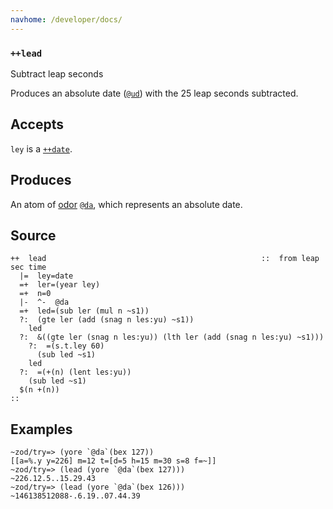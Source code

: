 ```yaml
---
navhome: /developer/docs/
---
```



### `++lead`

Subtract leap seconds

Produces an absolute date ([`@ud`]()) with the 25 leap seconds
subtracted.

Accepts
-------

`ley` is a [`++date`]().

Produces
--------

An atom of [odor]() [`@da`](), which represents an absolute date.

Source
------

    ++  lead                                                ::  from leap sec time
      |=  ley=date
      =+  ler=(year ley)
      =+  n=0
      |-  ^-  @da
      =+  led=(sub ler (mul n ~s1))
      ?:  (gte ler (add (snag n les:yu) ~s1))
        led
      ?:  &((gte ler (snag n les:yu)) (lth ler (add (snag n les:yu) ~s1)))
        ?:  =(s.t.ley 60)
          (sub led ~s1)
        led
      ?:  =(+(n) (lent les:yu))
        (sub led ~s1)
      $(n +(n))
    ::

Examples
--------

    ~zod/try=> (yore `@da`(bex 127))
    [[a=%.y y=226] m=12 t=[d=5 h=15 m=30 s=8 f=~]]
    ~zod/try=> (lead (yore `@da`(bex 127)))
    ~226.12.5..15.29.43
    ~zod/try=> (lead (yore `@da`(bex 126)))
    ~146138512088-.6.19..07.44.39


